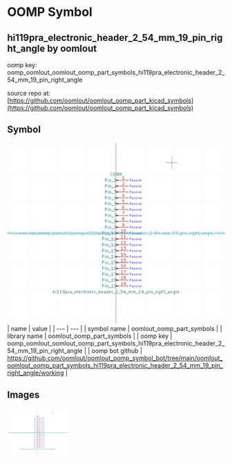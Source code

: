 # OOMP Symbol  
## hi119pra_electronic_header_2_54_mm_19_pin_right_angle  by oomlout  
  
oomp key: oomp_oomlout_oomlout_oomp_part_symbols_hi119pra_electronic_header_2_54_mm_19_pin_right_angle  
  
source repo at: [https://github.com/oomlout/oomlout_oomp_part_kicad_symbols](https://github.com/oomlout/oomlout_oomp_part_kicad_symbols)  
## Symbol  
  
[![working.png](working_600.png)](working.png)  
| name | value | 
| --- | --- | 
| symbol name | oomlout_oomp_part_symbols | 
| library name | oomlout_oomp_part_symbols | 
| oomp key | oomp_oomlout_oomlout_oomp_part_symbols_hi119pra_electronic_header_2_54_mm_19_pin_right_angle | 
| oomp bot github | https://github.com/oomlout/oomlout_oomp_symbol_bot/tree/main/oomlout_oomlout_oomp_part_symbols_hi119pra_electronic_header_2_54_mm_19_pin_right_angle/working | 
## Images  
  
[![working.png](working_140.png)](working.png)  
